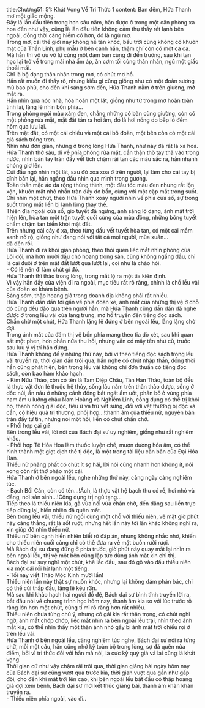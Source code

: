 title:Chương51: 51: Khát Vọng Về Tri Thức 1
content:
Ban đêm, Hứa Thanh mơ một giấc mộng.<br>Đây là lần đầu tiên trong hơn sáu năm, hắn được ở trong một căn phòng xa hoa đến như vậy, cũng là lần đầu tiên không cảm thụ thấy rét lạnh bên ngoài, đồng thời càng hiếm có hơn, đó là ngủ mơ.<br>Trong mơ, cái thế giới này không hề tàn khốc, bầu trời cũng không có khuôn mặt của Thần Linh, phụ mẫu ở bên cạnh hắn, thậm chí còn có một ca ca.<br>Mà hắn thì vô ưu vô lự cùng một đám bạn cùng đi đến trường, sau khi tan học lại trở về trong mái nhà ấm áp, ăn cơm tối cùng thân nhân, ngủ một giấc thoải mái.<br>Chỉ là bộ dạng thân nhân trong mơ, có chút mơ hồ.<br>Hắn rất muốn đi thấy rõ, nhưng kiểu gì cũng giống như có một đoàn sương mù bao phủ, cho đến khi sáng sớm đến, Hứa Thanh nằm ở trên giường, mở mắt ra.<br>Hắn nhìn qua nóc nhà, hòa hoãn một lát, giống như từ trong mơ hoàn toàn tỉnh lại, lặng lẽ nhìn bốn phía...<br>Trong phòng ngói màu xám đen, chẳng những có bàn cùng giường, còn có một phòng rửa mặt, mặt đất tản ra hơi ấm, đó là hơi nóng do bếp lò đêm hôm qua lưu lại.<br>Trên mặt đất, có một cái chiếu và một cái bồ đoàn, một bên còn có một cái giá sách trống trơn.<br>Nhìn như đơn giản, nhưng ở trong lòng Hứa Thanh, như này đã rất là xa hoa.<br>Hứa Thanh thở sâu, đi về phía phòng rửa mặt, cẩn thận thò tay thả vào trong nước, nhìn bàn tay tràn đầy vết tích chậm rãi tan các màu sắc ra, hắn nhanh chóng giơ lên.<br>Cúi đầu ngó nhìn một lát, sau đó xoa xoa ở trên người, lại làm cho cái tay bị dính bẩn lại, hắn ngẩng đầu nhìn qua mình trong gương.<br>Toàn thân mặc áo da rộng thùng thình, một đầu tóc màu đen nhưng rất lộn xộn, khuôn mặt nhỏ nhắn tràn đầy dơ bẩn, cùng với một cặp mắt trong suốt.<br>Chỉ nhìn một chút, theo Hứa Thanh xoay người nhìn về phía cửa sổ, sự trong suốt trong mắt liền bị lạnh lùng thay thế.<br>Thiên địa ngoài cửa sổ, gió tuyết đã ngừng, ánh sáng ló dạng, ánh mặt trời hiện lên, hòa tan một trận tuyết cuối cùng của mùa đông, những bông tuyết chầm chậm tan biến khỏi mặt đất.<br>Trên nhưng cái cây ở xa, theo từng dấu vết tuyết hòa tan, có một cái mầm xanh nở rộ, giống như đang nói với tất cả mọi người, mùa xuân...<br>đã đến rồi.<br>Hứa Thanh đi ra khỏi gian phòng, theo thói quen liếc mắt nhìn phòng của Lôi đội, mà hơn mười đầu chó hoang trong sân, cũng không ngẩng đầu, chỉ là cái đuôi ở trên mặt đất lướt qua lướt lại, coi như là chào hỏi.<br>- Có lẽ nên đi làm chút gì đó.<br>Hứa Thanh thì thào trong lòng, trong mắt lộ ra một tia kiên định.<br>Vì vậy hắn đẩy cửa viện đi ra ngoài, mục tiêu rất rõ ràng, chính là chỗ lều vải của đoàn xe khám bệnh.<br>Sáng sớm, thập hoang giả trong doanh địa không phải rất nhiều.<br>Hứa Thanh dần dần tới gần về phía đoàn xe, ánh mắt của những thị vệ ở chỗ đó cũng đều đảo qua trên người hắn, mà Hứa Thanh cũng dần dần đã nghe được ở trong lều vải của lang trung, mơ hồ truyền đến tiếng đọc sách.<br>Chần chờ một chút, Hứa Thanh lặng lẽ đứng ở bên ngoài lều, lẳng lặng chờ đợi.<br>Trong ánh mắt của đám thị vệ bốn phía mang theo tia dò xét, sau khi quan sát một phen, hơn phân nửa thu hồi, nhưng vẫn có mấy tên như cũ, trước sau lưu ý vị trí hắn đứng.<br>Hứa Thanh không để ý những thứ này, bởi vì theo tiếng đọc sách trong lều vải truyền ra, thời gian dần trôi qua, hắn nghe có chút nhập thần, đồng thời hắn cũng phát hiện, bên trong lều vải không chỉ đơn thuần có tiếng đọc sách, còn bao hàm khảo hạch.<br>- Kim Nữu Thảo, còn có tên là Tam Diệp Châu, Tán Hàn Thảo, toàn bộ đều là thực vật đơn lẻ thuộc hệ thủy, sống lâu năm trên thân thảo dược, sống ở dốc núi, ẩn náu ở những cánh đồng bát ngát ẩm ướt, phân bố ở vùng phía nam âm u lưỡng châu Nam Hoàng và Nghiễm Linh, công dụng có thể trị khỏi ho, thanh nóng giải độc, tiêu ứ và trừ vết sưng, đối với vết thương bị độc xà cắn, có hiệu quả trị thương, phối hợp...!thanh âm của thiếu nữ, nguyên bản tràn đầy tự tin, nhưng nói một hồi, liền có chút chần chờ.<br>- Phối hợp cái gì?<br>Bên trong lều vải, lời nói của Bách đại sư uy nghiêm, giống như rất nghiêm khắc.<br>- Phối hợp Tê Hỏa Hoa làm thuốc luyện chế, mượn dương hóa âm, có thể hình thành một giọt dịch thể tị độc, là một trong tài liệu căn bản của Đại Hóa Đan.<br>Thiếu nữ phảng phất có chút ít sợ hãi, lời nói cũng nhanh hơn không ít, nói xong còn rất thở phào một cái.<br>Hứa Thanh ở bên ngoài lều, nghe những thứ này, càng ngày càng nghiêm túc.<br>- Bạch Bối Căn, còn có tên...!Ách, là thực vật hệ bạch thu có rễ, hơi nhỏ và đắng, nơi sản sinh...!Công dụng trị ngũ tạng...<br>Tiếp theo là thiếu niên kia, gã vừa nói vừa chần chờ, đến đằng sau liền trực tiếp dừng lại, hiển nhiên đã quên mất.<br>Bên trong lều vải, thiếu nữ ngồi cùng một chỗ với thiếu niên, vẻ mặt giờ phút này căng thẳng, rất là sốt ruột, nhưng hết lần này tới lần khác không nghĩ ra, xin giúp đỡ nhìn thiếu nữ.<br>Thiếu nữ bên cạnh hiển nhiên biết rõ đáp án, nhưng không nhắc nhở, khiến cho thiếu niên cuối cùng chỉ có thể đưa ra vẻ mặt buồn rười rượi.<br>Mà Bách đại sư đang đứng ở phía trước, giờ phút này quay mắt lại nhìn ra bên ngoài lều, thị vệ một bên cũng lập tức dùng ánh mắt xin chỉ thị.<br>Bách đại sư suy nghĩ một chút, khẽ lắc đầu, sau đó gõ vào đầu thiếu niên kia một cái rồi hừ lạnh một tiếng.<br>- Tối nay viết Thảo Mộc Kinh mười lần!<br>Thiếu niên lần này thật sự muốn khóc, nhưng lại không dám phản bác, chỉ có thể cúi thấp đầu, lặng lẽ kêu r3n.<br>Mà sau khi khảo hạch hai người đồ đệ, Bách đại sư bình tĩnh truyền lời ra, bắt đầu nói về chương trình học hôm nay, thanh âm kia so với lúc trước rõ ràng lớn hơn một chút, cũng tỉ mỉ rõ ràng hơn rất nhiều.<br>Thiếu niên chưa từng chú ý, nhưng cô gái kia rất thận trọng, có chút nghi ngờ, ánh mắt chớp chớp, liếc mắt nhìn ra bên ngoài lều trại, nhìn theo ánh mắt kia, có thể nhìn thấy một thân ảnh nhỏ gầy bị ánh mặt trời chiếu rọi ở trên lều vải.<br>Hứa Thanh ở bên ngoài lều, càng nghiêm túc nghe, Bách đại sư nói ra từng chữ, mỗi một câu, hắn cũng nhớ kỹ toàn bộ trong lòng, sợ đã quên nửa điểm, bởi vì tri thức đối với hắn mà nói, là cực kỳ quý giá vả lại cũng là khát vọng.<br>Thời gian cứ như vậy chậm rãi trôi qua, thời gian giảng bài ngày hôm nay của Bách đại sư cũng vượt qua trước kia, thời gian vượt qua gần như gấp đôi, cho đến khi mặt trời lên cao, khi bên ngoài lều bắt đầu có thập hoang giả đợi xem bệnh, Bách đại sư mới kết thúc giảng bài, thanh âm khàn khàn truyền ra.<br>- Thiếu niên phía ngoài, vào đi..<br>